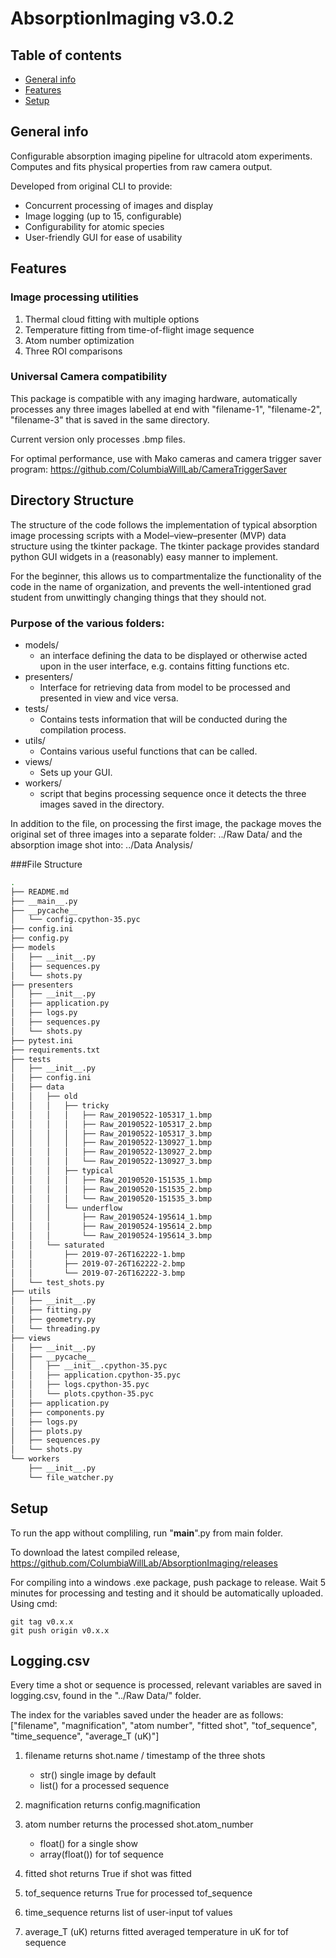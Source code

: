 # AbsorptionImaging v3.0.2

## Table of contents
* [General info](#general-info)
* [Features](#features)
* [Setup](#setup)

## General info
Configurable absorption imaging pipeline for ultracold atom experiments. Computes and fits physical properties from raw camera output.

Developed from original CLI to provide:
- Concurrent processing of images and display
- Image logging (up to 15, configurable)
- Configurability for atomic species
- User-friendly GUI for ease of usability
	
## Features
### Image processing utilities
1. Thermal cloud fitting with multiple options
2. Temperature fitting from time-of-flight image sequence
3. Atom number optimization
4. Three ROI comparisons

### Universal Camera compatibility
This package is compatible with any imaging hardware, automatically processes any three images labelled at end with "filename-1", "filename-2", "filename-3" that is saved in the same directory.

Current version only processes .bmp files.

For optimal performance, use with Mako cameras and camera trigger saver program:
https://github.com/ColumbiaWillLab/CameraTriggerSaver

## Directory Structure
The structure of the code follows the implementation of typical absorption image processing scripts with a Model–view–presenter (MVP) data structure using the tkinter package. The tkinter package provides standard python GUI widgets in a (reasonably) easy manner to implement.

For the beginner, this allows us to compartmentalize the functionality of the code in the name of organization, and prevents the well-intentioned grad student from unwittingly changing things that they should not.

### Purpose of the various folders:

* models/
    + an interface defining the data to be displayed or otherwise acted upon in the user interface, e.g. contains fitting functions etc.
* presenters/
    + Interface for retrieving data from model to be processed and presented in view and vice versa.
* tests/
    + Contains tests information that will be conducted during the compilation process.
* utils/
    + Contains various useful functions that can be called.
* views/
    + Sets up your GUI.
* workers/
    + script that begins processing sequence once it detects the three images saved in the directory.

In addition to the file, on processing the first image, the package moves the original set of three images into a separate folder:
../Raw Data/
and the absorption image shot into:
../Data Analysis/

###File Structure
```bash
.
├── README.md
├── __main__.py
├── __pycache__
│   └── config.cpython-35.pyc
├── config.ini
├── config.py
├── models
│   ├── __init__.py
│   ├── sequences.py
│   └── shots.py
├── presenters
│   ├── __init__.py
│   ├── application.py
│   ├── logs.py
│   ├── sequences.py
│   └── shots.py
├── pytest.ini
├── requirements.txt
├── tests
│   ├── __init__.py
│   ├── config.ini
│   ├── data
│   │   ├── old
│   │   │   ├── tricky
│   │   │   │   ├── Raw_20190522-105317_1.bmp
│   │   │   │   ├── Raw_20190522-105317_2.bmp
│   │   │   │   ├── Raw_20190522-105317_3.bmp
│   │   │   │   ├── Raw_20190522-130927_1.bmp
│   │   │   │   ├── Raw_20190522-130927_2.bmp
│   │   │   │   └── Raw_20190522-130927_3.bmp
│   │   │   ├── typical
│   │   │   │   ├── Raw_20190520-151535_1.bmp
│   │   │   │   ├── Raw_20190520-151535_2.bmp
│   │   │   │   └── Raw_20190520-151535_3.bmp
│   │   │   └── underflow
│   │   │       ├── Raw_20190524-195614_1.bmp
│   │   │       ├── Raw_20190524-195614_2.bmp
│   │   │       └── Raw_20190524-195614_3.bmp
│   │   └── saturated
│   │       ├── 2019-07-26T162222-1.bmp
│   │       ├── 2019-07-26T162222-2.bmp
│   │       └── 2019-07-26T162222-3.bmp
│   └── test_shots.py
├── utils
│   ├── __init__.py
│   ├── fitting.py
│   ├── geometry.py
│   └── threading.py
├── views
│   ├── __init__.py
│   ├── __pycache__
│   │   ├── __init__.cpython-35.pyc
│   │   ├── application.cpython-35.pyc
│   │   ├── logs.cpython-35.pyc
│   │   └── plots.cpython-35.pyc
│   ├── application.py
│   ├── components.py
│   ├── logs.py
│   ├── plots.py
│   ├── sequences.py
│   └── shots.py
└── workers
    ├── __init__.py
    └── file_watcher.py
```	

## Setup
To run the app without compliling, run "__main__".py from main folder.

To download the latest compiled release, https://github.com/ColumbiaWillLab/AbsorptionImaging/releases

For compiling into a windows .exe package, push package to release. Wait 5 minutes for processing and testing and it should be automatically uploaded.
Using cmd:
```
git tag v0.x.x
git push origin v0.x.x
```

## Logging.csv
Every time a shot or sequence is processed, relevant variables are saved in logging.csv, found in the "../Raw Data/" folder.

The index for the variables saved under the header are as follows:
["filename", "magnification", "atom number", "fitted shot", "tof_sequence", "time_sequence", "average_T (uK)"]

1. filename 
    returns shot.name / timestamp of the three shots
    - str() single image by default
    - list() for a processed sequence

2. magnification
    returns config.magnification

3. atom number
    returns the processed shot.atom_number
    - float() for a single show
    - array(float()) for tof sequence

4. fitted shot
    returns True if shot was fitted

5. tof_sequence
    returns True for processed tof_sequence

6. time_sequence
    returns list of user-input tof values

7. average_T (uK)
    returns fitted averaged temperature in uK for tof sequence
